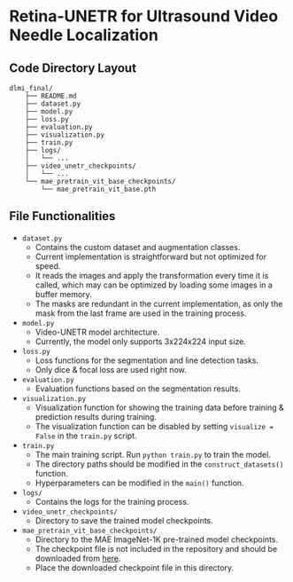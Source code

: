 # Retina-UNETR for Ultrasound Video Needle Localization

## Code Directory Layout
```
dlmi_final/
    ├── README.md
    ├── dataset.py
    ├── model.py
    ├── loss.py
    ├── evaluation.py
    ├── visualization.py
    ├── train.py
    ├── logs/
    │   └── ...
    ├── video_unetr_checkpoints/
    │   └── ...
    └── mae_pretrain_vit_base_checkpoints/
        └── mae_pretrain_vit_base.pth
```

## File Functionalities
- `dataset.py`
  - Contains the custom dataset and augmentation classes.
  - Current implementation is straightforward but not optimized for speed.
  - It reads the images and apply the transformation every time it is called, which may can be optimized by loading some images in a buffer memory.
  - The masks are redundant in the current implementation, as only the mask from the last frame are used in the training process.
- `model.py`
  - Video-UNETR model architecture.
  - Currently, the model only supports 3x224x224 input size.
- `loss.py`
  - Loss functions for the segmentation and line detection tasks.
  - Only dice & focal loss are used right now.
- `evaluation.py`
  - Evaluation functions based on the segmentation results.
- `visualization.py`
  - Visualization function for showing the training data before training & prediction results during training.
  - The visualization function can be disabled by setting `visualize = False` in the `train.py` script.
- `train.py`
  - The main training script. Run `python train.py` to train the model.
  - The directory paths should be modified in the `construct_datasets()` function.
  - Hyperparameters can be modified in the `main()` function.
- `logs/`
  - Contains the logs for the training process.
- `video_unetr_checkpoints/`
  - Directory to save the trained model checkpoints.
- `mae_pretrain_vit_base_checkpoints/`
  - Directory to the MAE ImageNet-1K pre-trained model checkpoints.
  - The checkpoint file is not included in the repository and should be downloaded from [here](https://dl.fbaipublicfiles.com/mae/pretrain/mae_pretrain_vit_base.pth).
  - Place the downloaded checkpoint file in this directory.
  
